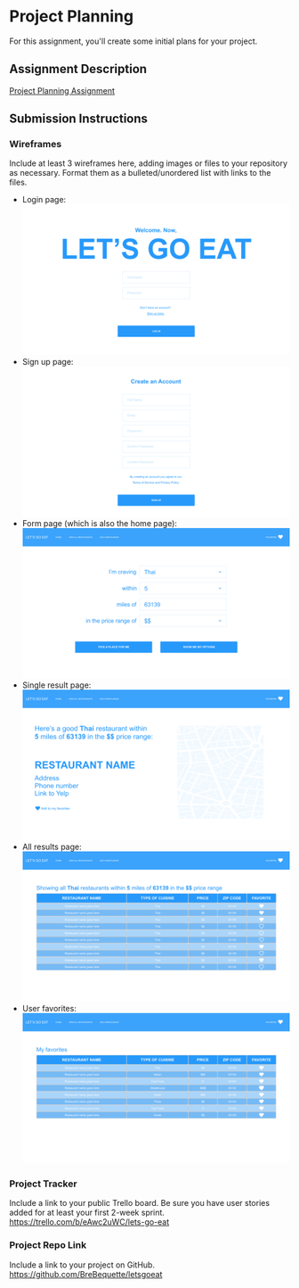 # Project Planning
For this assignment, you'll create some initial plans for your project.

## Assignment Description
[Project Planning Assignment](https://education.launchcode.org/liftoff/modules/assignments/project-planning)

## Submission Instructions

### Wireframes

Include at least 3 wireframes here, adding images or files to your repository as necessary. Format them as a bulleted/unordered list with links to the files.
- Login page:
  ![Wireframes](1-login.png)
- Sign up page:
  ![Wireframes](2-signup.png)
- Form page (which is also the home page):
  ![Wireframes](3-home.png)
- Single result page:
  ![Wireframes](4-single-result.png)
- All results page:
  ![Wireframes](5-all-results.png)
- User favorites:
  ![Wireframes](6-favorites.png)

### Project Tracker

Include a link to your public Trello board. Be sure you have user stories added for at least your first 2-week sprint.
https://trello.com/b/eAwc2uWC/lets-go-eat 

### Project Repo Link

Include a link to your project on GitHub.
https://github.com/BreBequette/letsgoeat
